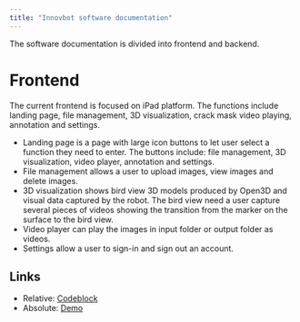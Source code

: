 ```yaml
---
title: "Innovbot software documentation"
---
```


The software documentation is divided into frontend and backend.

# Frontend
The current frontend is focused on iPad platform. 
The functions include landing page, file management, 3D visualization, crack mask video playing, annotation and settings.
- Landing page is a page with large icon buttons to let user select a function they need to enter. The buttons include: file management, 3D visualization, video player, annotation and settings.
- File management allows a user to upload images, view images and delete images.
- 3D visualization shows bird view 3D models produced by Open3D and visual data captured by the robot. 
The bird view need a user capture several pieces of videos showing the transition from the marker on the surface to the bird view.
- Video player can play the images in input folder or output folder as videos.
- Settings allow a user to sign-in and sign out an account.

## Links

* Relative: [Codeblock](/codeblock)
* Absolute: [Demo](https://learn.hasura.io/graphql/react)
